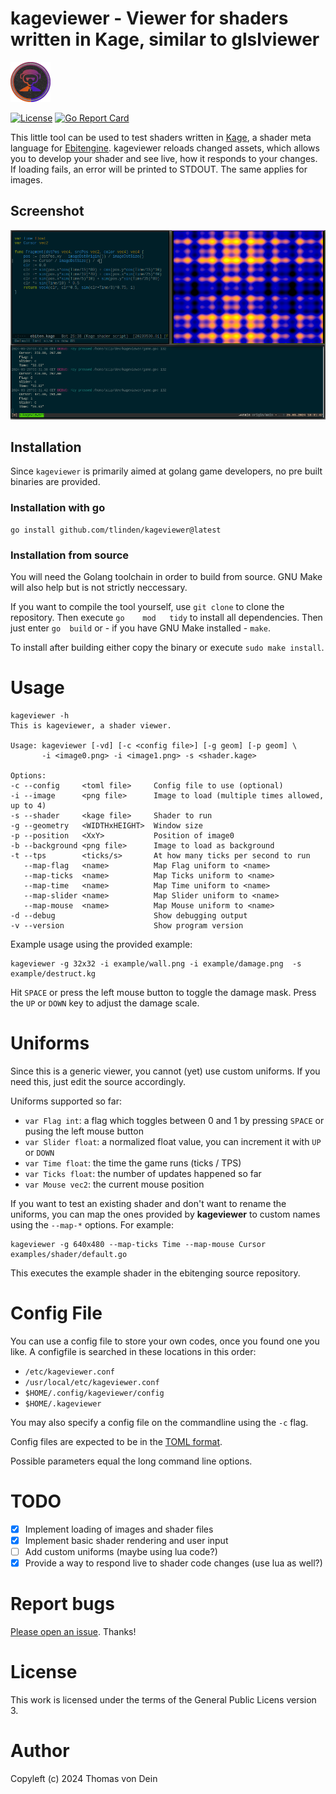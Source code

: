 # kageviewer - Viewer for shaders written in Kage, similar to glslviewer

![Logo](https://github.com/TLINDEN/kageviewer/blob/main/.github/assets/logo.png)

[![License](https://img.shields.io/badge/license-GPL-blue.svg)](https://github.com/tlinden/kageviewer/blob/master/LICENSE)
[![Go Report Card](https://goreportcard.com/badge/github.com/tlinden/kageviewer)](https://goreportcard.com/report/github.com/tlinden/kageviewer) 

This   little  tool   can  be   used  to   test  shaders   written  in
[Kage](https://ebitengine.org/en/documents/shader.html), a shader meta
language for
[Ebitengine](https://github.com/hajimehoshi/ebiten). kageviewer
reloads changed assets, which allows you to develop your shader and
see live, how it responds to your changes. If loading fails, an error
will be printed to STDOUT. The same applies for images.

## Screenshot

![Screenshot](https://github.com/TLINDEN/kageviewer/blob/main/.github/assets/screenshot.png)

## Installation

Since `kageviewer` is primarily aimed at golang game developers, no
pre built binaries are provided.

### Installation with go

```shell
go install github.com/tlinden/kageviewer@latest
```

### Installation from source

You will need the Golang toolchain  in order to build from source. GNU
Make will also help but is not strictly neccessary.

If you want to compile the tool yourself, use `git clone` to clone the
repository.   Then   execute   `go    mod   tidy`   to   install   all
dependencies. Then  just enter `go  build` or -  if you have  GNU Make
installed - `make`.

To install after building either copy the binary or execute `sudo make
install`. 

# Usage

```shell
kageviewer -h
This is kageviewer, a shader viewer.

Usage: kageviewer [-vd] [-c <config file>] [-g geom] [-p geom] \
       -i <image0.png> -i <image1.png> -s <shader.kage>

Options:
-c --config     <toml file>     Config file to use (optional)
-i --image      <png file>      Image to load (multiple times allowed, up to 4)
-s --shader     <kage file>     Shader to run
-g --geometry   <WIDTHxHEIGHT>  Window size
-p --position   <XxY>           Position of image0
-b --background <png file>      Image to load as background
-t --tps        <ticks/s>       At how many ticks per second to run
   --map-flag   <name>          Map Flag uniform to <name>
   --map-ticks  <name>          Map Ticks uniform to <name>
   --map-time   <name>          Map Time uniform to <name>
   --map-slider <name>          Map Slider uniform to <name>
   --map-mouse  <name>          Map Mouse uniform to <name>
-d --debug                      Show debugging output
-v --version                    Show program version
```

Example usage using the provided example:

```shell
kageviewer -g 32x32 -i example/wall.png -i example/damage.png  -s example/destruct.kg
```

Hit `SPACE` or press the left mouse button to toggle the damage
mask. Press the `UP` or `DOWN` key to adjust the damage scale.

# Uniforms

Since this is a generic viewer, you cannot (yet) use custom
uniforms. If you need this, just edit the source accordingly.

Uniforms supported so far:

- `var Flag int`: a flag which toggles between 0 and 1 by pressing
  `SPACE` or pusing the left mouse button
- `var Slider float`: a normalized float value, you can increment it
  with `UP` or `DOWN`
- `var Time float`: the time the game runs (ticks / TPS)
- `var Ticks float`: the number of updates happened so far
- `var Mouse vec2`: the current mouse position

If you want to test an existing shader and don't want to rename the
uniforms, you can map the ones provided by **kageviewer** to custom
names using the `--map-*` options. For example:

```shell
kageviewer -g 640x480 --map-ticks Time --map-mouse Cursor examples/shader/default.go
```

This executes the example shader in the ebitenging source repository.

# Config File

You can use a config file to store your own codes, once you found one
you like. A configfile is searched in these locations in this order:

* `/etc/kageviewer.conf`
* `/usr/local/etc/kageviewer.conf`
* `$HOME/.config/kageviewer/config`
* `$HOME/.kageviewer`

You may also specify a config file on the commandline using the `-c`
flag.

Config files are expected to be in the [TOML format](https://toml.io/en/).

Possible parameters equal the long command line options.

# TODO

- [X] Implement loading of images and shader files
- [X] Implement basic shader rendering and user input
- [ ] Add custom uniforms (maybe using lua code?)
- [x] Provide a way to respond live to shader code changes (use lua as
  well?)

# Report bugs

[Please open an issue](https://github.com/TLINDEN/kageviewer/issues). Thanks!

# License

This work is licensed under the terms of the General Public Licens
version 3.

# Author

Copyleft (c) 2024 Thomas von Dein
